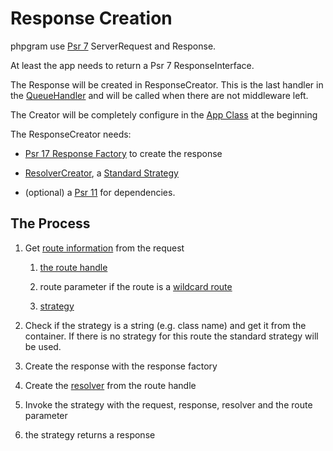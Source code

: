 # Response Creation

phpgram use [Psr 7](https://www.php-fig.org/psr/psr-7/) ServerRequest and Response.

At least the app needs to return a Psr 7 ResponseInterface.

The Response will be created in ResponseCreator.
This is the last handler in the [QueueHandler](2%20mw.md#queuehandler) and will be called when there are not middleware left.

The Creator will be completely configure in the [App Class](0%20app.md) at the beginning

The ResponseCreator needs:

- [Psr 17 Response Factory](https://www.php-fig.org/psr/psr-17/) to create the response

- [ResolverCreator](4%20resolver.md#resolvercreator), a [Standard Strategy](5%20strategy.md#standard-strategy) 

- (optional) a [Psr 11](https://www.php-fig.org/psr/psr-11/) for dependencies.

## The Process

1. Get [route information](2%20mw.md#route-middleware) from the request 

	1. [the route handle](1%20routes.md#route-handle)
	
	2. route parameter if the route is a [wildcard route](1%20routes.md#wildcard-routes)
	
	3. [strategy](5%20strategy.md)
	
2. Check if the strategy is a string (e.g. class name) and get it from the container.
If there is no strategy for this route the standard strategy will be used.

3. Create the response with the response factory

4. Create the [resolver](4%20resolver.md#resolvercreator) from the route handle

5. Invoke the strategy with the request, response, resolver and the route parameter

6. the strategy returns a response